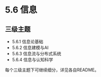 # 5.6 信息

## 三级主题

- 5.6.1 信息论基础
- 5.6.2 信息建模与AI
- 5.6.3 信息流与分布式系统
- 5.6.4 信息与认知科学

每个三级主题下可继续细分，详见各自README。 